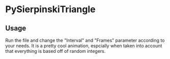 # PySierpinskiTriangle

## Usage
Run the file and change the "Interval" and  "Frames" parameter according to your needs. It is a pretty cool animation, espcially when taken into account that everything is based off of random integers.

